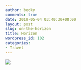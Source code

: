 ```yaml
---
author: becky
comments: true
date: 2010-05-04 03:40:30+00:00
layout: post
slug: on-the-horizon
title: Horizon
wordpress_id: 102
categories:
- Travel
---
```


[![](http://beta.beckyjenson.com/wp-content/uploads/2010/05/blog-October08-0001.jpg)](http://beta.beckyjenson.com/wp-content/uploads/2010/05/blog-October08-0001.jpg)

